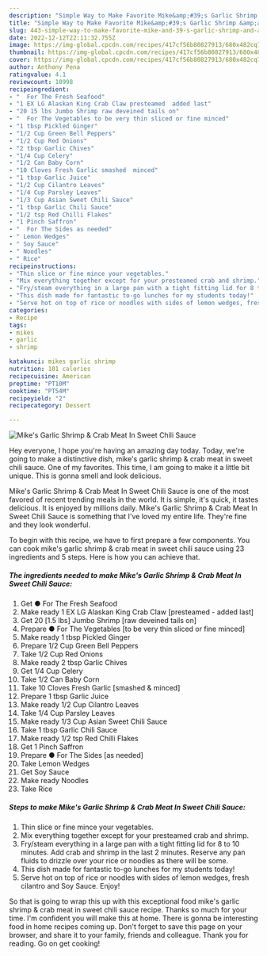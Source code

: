 ```yaml
---
description: "Simple Way to Make Favorite Mike&amp;#39;s Garlic Shrimp &amp;amp; Crab Meat In Sweet Chili Sauce"
title: "Simple Way to Make Favorite Mike&amp;#39;s Garlic Shrimp &amp;amp; Crab Meat In Sweet Chili Sauce"
slug: 443-simple-way-to-make-favorite-mike-and-39-s-garlic-shrimp-and-amp-crab-meat-in-sweet-chili-sauce
date: 2022-12-12T22:11:32.755Z
image: https://img-global.cpcdn.com/recipes/417cf56b80827913/680x482cq70/mikes-garlic-shrimp-crab-meat-in-sweet-chili-sauce-recipe-main-photo.jpg
thumbnail: https://img-global.cpcdn.com/recipes/417cf56b80827913/680x482cq70/mikes-garlic-shrimp-crab-meat-in-sweet-chili-sauce-recipe-main-photo.jpg
cover: https://img-global.cpcdn.com/recipes/417cf56b80827913/680x482cq70/mikes-garlic-shrimp-crab-meat-in-sweet-chili-sauce-recipe-main-photo.jpg
author: Anthony Pena
ratingvalue: 4.1
reviewcount: 10998
recipeingredient:
- "  For The Fresh Seafood"
- "1 EX LG Alaskan King Crab Claw presteamed  added last"
- "20 15 lbs Jumbo Shrimp raw deveined tails on"
- "  For The Vegetables to be very thin sliced or fine minced"
- "1 tbsp Pickled Ginger"
- "1/2 Cup Green Bell Peppers"
- "1/2 Cup Red Onions"
- "2 tbsp Garlic Chives"
- "1/4 Cup Celery"
- "1/2 Can Baby Corn"
- "10 Cloves Fresh Garlic smashed  minced"
- "1 tbsp Garlic Juice"
- "1/2 Cup Cilantro Leaves"
- "1/4 Cup Parsley Leaves"
- "1/3 Cup Asian Sweet Chili Sauce"
- "1 tbsp Garlic Chili Sauce"
- "1/2 tsp Red Chilli Flakes"
- "1 Pinch Saffron"
- "  For The Sides as needed"
- " Lemon Wedges"
- " Soy Sauce"
- " Noodles"
- " Rice"
recipeinstructions:
- "Thin slice or fine mince your vegetables."
- "Mix everything together except for your presteamed crab and shrimp."
- "Fry/steam everything in a large pan with a tight fitting lid for 8 to 10 minutes. Add crab and shrimp in the last 2 minutes. Reserve any pan fluids to drizzle over your rice or noodles as there will be some."
- "This dish made for fantastic to-go lunches for my students today!"
- "Serve hot on top of rice or noodles with sides of lemon wedges, fresh cilantro and Soy Sauce. Enjoy!"
categories:
- Recipe
tags:
- mikes
- garlic
- shrimp

katakunci: mikes garlic shrimp 
nutrition: 101 calories
recipecuisine: American
preptime: "PT10M"
cooktime: "PT54M"
recipeyield: "2"
recipecategory: Dessert

---
```



![Mike&#39;s Garlic Shrimp &amp; Crab Meat In Sweet Chili Sauce](https://img-global.cpcdn.com/recipes/417cf56b80827913/680x482cq70/mikes-garlic-shrimp-crab-meat-in-sweet-chili-sauce-recipe-main-photo.jpg)

Hey everyone, I hope you're having an amazing day today. Today, we're going to make a distinctive dish, mike&#39;s garlic shrimp &amp; crab meat in sweet chili sauce. One of my favorites. This time, I am going to make it a little bit unique. This is gonna smell and look delicious.

Mike&#39;s Garlic Shrimp &amp; Crab Meat In Sweet Chili Sauce is one of the most favored of recent trending meals in the world. It is simple, it's quick, it tastes delicious. It is enjoyed by millions daily. Mike&#39;s Garlic Shrimp &amp; Crab Meat In Sweet Chili Sauce is something that I've loved my entire life. They're fine and they look wonderful.




To begin with this recipe, we have to first prepare a few components. You can cook mike&#39;s garlic shrimp &amp; crab meat in sweet chili sauce using 23 ingredients and 5 steps. Here is how you can achieve that.

<!--inarticleads1-->

##### The ingredients needed to make Mike&#39;s Garlic Shrimp &amp; Crab Meat In Sweet Chili Sauce:

1. Get  ● For The Fresh Seafood
1. Make ready 1 EX LG Alaskan King Crab Claw [presteamed - added last]
1. Get 20 [1.5 lbs] Jumbo Shrimp [raw deveined tails on]
1. Prepare  ● For The Vegetables [to be very thin sliced or fine minced]
1. Make ready 1 tbsp Pickled Ginger
1. Prepare 1/2 Cup Green Bell Peppers
1. Take 1/2 Cup Red Onions
1. Make ready 2 tbsp Garlic Chives
1. Get 1/4 Cup Celery
1. Take 1/2 Can Baby Corn
1. Take 10 Cloves Fresh Garlic [smashed &amp; minced]
1. Prepare 1 tbsp Garlic Juice
1. Make ready 1/2 Cup Cilantro Leaves
1. Take 1/4 Cup Parsley Leaves
1. Make ready 1/3 Cup Asian Sweet Chili Sauce
1. Take 1 tbsp Garlic Chili Sauce
1. Make ready 1/2 tsp Red Chilli Flakes
1. Get 1 Pinch Saffron
1. Prepare  ● For The Sides [as needed]
1. Take  Lemon Wedges
1. Get  Soy Sauce
1. Make ready  Noodles
1. Take  Rice




<!--inarticleads2-->

##### Steps to make Mike&#39;s Garlic Shrimp &amp; Crab Meat In Sweet Chili Sauce:

1. Thin slice or fine mince your vegetables.
1. Mix everything together except for your presteamed crab and shrimp.
1. Fry/steam everything in a large pan with a tight fitting lid for 8 to 10 minutes. Add crab and shrimp in the last 2 minutes. Reserve any pan fluids to drizzle over your rice or noodles as there will be some.
1. This dish made for fantastic to-go lunches for my students today!
1. Serve hot on top of rice or noodles with sides of lemon wedges, fresh cilantro and Soy Sauce. Enjoy!




So that is going to wrap this up with this exceptional food mike&#39;s garlic shrimp &amp; crab meat in sweet chili sauce recipe. Thanks so much for your time. I'm confident you will make this at home. There is gonna be interesting food in home recipes coming up. Don't forget to save this page on your browser, and share it to your family, friends and colleague. Thank you for reading. Go on get cooking!

